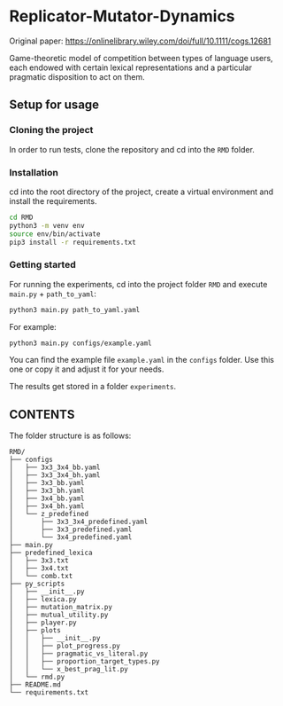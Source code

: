 # Replicator-Mutator-Dynamics
Original paper: https://onlinelibrary.wiley.com/doi/full/10.1111/cogs.12681

Game-theoretic model of competition between types of language users, each endowed with certain lexical representations and a particular pragmatic disposition to act on them. 

## Setup for usage

### Cloning the project

In order to run tests, clone the repository and cd into the
`RMD` folder. 

### Installation
cd into the root directory of the project, create a virtual environment and install the requirements.

```bash
cd RMD
python3 -m venv env
source env/bin/activate 
pip3 install -r requirements.txt
```
### Getting started

For running the experiments, cd into the project folder `RMD` and execute `main.py` + `path_to_yaml`:
```bash
python3 main.py path_to_yaml.yaml
```
For example:
```bash
python3 main.py configs/example.yaml
```
You can find the example file `example.yaml` in the `configs` folder. Use this one or copy it and adjust it for your needs.

The results get stored in a folder `experiments`.

CONTENTS
------------
The folder structure is as follows:
```
RMD/
├── configs
│   ├── 3x3_3x4_bb.yaml
│   ├── 3x3_3x4_bh.yaml
│   ├── 3x3_bb.yaml
│   ├── 3x3_bh.yaml
│   ├── 3x4_bb.yaml
│   ├── 3x4_bh.yaml
│   └── z_predefined
│       ├── 3x3_3x4_predefined.yaml
│       ├── 3x3_predefined.yaml
│       └── 3x4_predefined.yaml
├── main.py
├── predefined_lexica
│   ├── 3x3.txt
│   ├── 3x4.txt
│   └── comb.txt
├── py_scripts
│   ├── __init__.py
│   ├── lexica.py
│   ├── mutation_matrix.py
│   ├── mutual_utility.py
│   ├── player.py
│   ├── plots
│   │   ├── __init__.py
│   │   ├── plot_progress.py
│   │   ├── pragmatic_vs_literal.py
│   │   ├── proportion_target_types.py
│   │   └── x_best_prag_lit.py
│   └── rmd.py
├── README.md
└── requirements.txt




